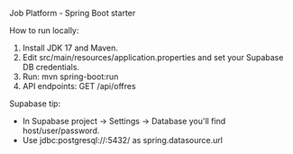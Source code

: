 Job Platform - Spring Boot starter

How to run locally:
1. Install JDK 17 and Maven.
2. Edit src/main/resources/application.properties and set your Supabase DB credentials.
3. Run: mvn spring-boot:run
4. API endpoints: GET /api/offres

Supabase tip:
- In Supabase project -> Settings -> Database you'll find host/user/password.
- Use jdbc:postgresql://<host>:5432/<database> as spring.datasource.url
